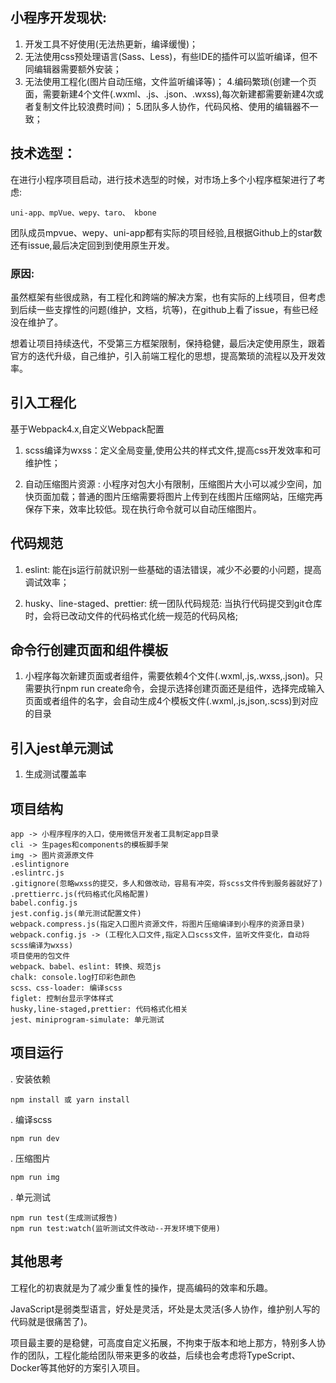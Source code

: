 ## 小程序开发现状:

1. 开发工具不好使用(无法热更新，编译缓慢)；
2. 无法使用css预处理语言(Sass、Less)，有些IDE的插件可以监听编译，但不同编辑器需要额外安装；
3. 无法使用工程化(图片自动压缩，文件监听编译等)；
4.编码繁琐(创建一个页面，需要新建4个文件(.wxml、.js、.json、.wxss),每次新建都需要新建4次或者复制文件比较浪费时间)；
5.团队多人协作，代码风格、使用的编辑器不一致；

## 技术选型：

在进行小程序项目启动，进行技术选型的时候，对市场上多个小程序框架进行了考虑:

	uni-app、mpVue、wepy、taro、 kbone

团队成员mpvue、wepy、uni-app都有实际的项目经验,且根据Github上的star数还有issue,最后决定回到到使用原生开发。

### 原因:
虽然框架有些很成熟，有工程化和跨端的解决方案，也有实际的上线项目，但考虑到后续一些支撑性的问题(维护，文档，坑等)，在github上看了issue，有些已经没在维护了。

想着让项目持续迭代，不受第三方框架限制，保持稳健，最后决定使用原生，跟着官方的迭代升级，自己维护，引入前端工程化的思想，提高繁琐的流程以及开发效率。

## 引入工程化

基于Webpack4.x,自定义Webpack配置

1. scss编译为wxss：定义全局变量,使用公共的样式文件,提高css开发效率和可维护性；

2. 自动压缩图片资源 : 小程序对包大小有限制，压缩图片大小可以减少空间，加快页面加载；普通的图片压缩需要将图片上传到在线图片压缩网站，压缩完再保存下来，效率比较低。现在执行命令就可以自动压缩图片。

## 代码规范

1. eslint: 能在js运行前就识别一些基础的语法错误，减少不必要的小问题，提高调试效率；

2. husky、line-staged、prettier: 统一团队代码规范: 当执行代码提交到git仓库时，会将已改动文件的代码格式化统一规范的代码风格;


## 命令行创建页面和组件模板

1. 小程序每次新建页面或者组件，需要依赖4个文件(.wxml,.js,.wxss,.json)。只需要执行npm run create命令，会提示选择创建页面还是组件，选择完成输入页面或者组件的名字，会自动生成4个模板文件(.wxml,.js,json,.scss)到对应的目录

## 引入jest单元测试

1. 生成测试覆盖率

## 项目结构

    app -> 小程序程序的入口，使用微信开发者工具制定app目录
    cli -> 生pages和components的模板脚手架
    img -> 图片资源原文件
    .eslintignore
    .eslintrc.js
    .gitignore(忽略wxss的提交，多人和做改动，容易有冲突，将scss文件传到服务器就好了)
    .prettierrc.js(代码格式化风格配置)
    babel.config.js
    jest.config.js(单元测试配置文件)
    webpack.compress.js(指定入口图片资源文件，将图片压缩编译到小程序的资源目录)
    webpack.config.js -> (工程化入口文件,指定入口scss文件，监听文件变化，自动将scss编译为wxss)
    项目使用的包文件
    webpack、babel、eslint: 转换、规范js
    chalk: console.log打印彩色颜色
    scss、css-loader: 编译scss
    figlet: 控制台显示字体样式
    husky,line-staged,prettier: 代码格式化相关
    jest、miniprogram-simulate: 单元测试
    
## 项目运行

. 安装依赖

    npm install 或 yarn install

. 编译scss

    npm run dev

. 压缩图片

    npm run img

. 单元测试

    npm run test(生成测试报告)
    npm run test:watch(监听测试文件改动--开发环境下使用)



## 其他思考

工程化的初衷就是为了减少重复性的操作，提高编码的效率和乐趣。

JavaScript是弱类型语言，好处是灵活，坏处是太灵活(多人协作，维护别人写的代码就是很痛苦了)。

项目最主要的是稳健，可高度自定义拓展，不拘束于版本和地上那方，特别多人协作的团队，工程化能给团队带来更多的收益，后续也会考虑将TypeScript、Docker等其他好的方案引入项目。
